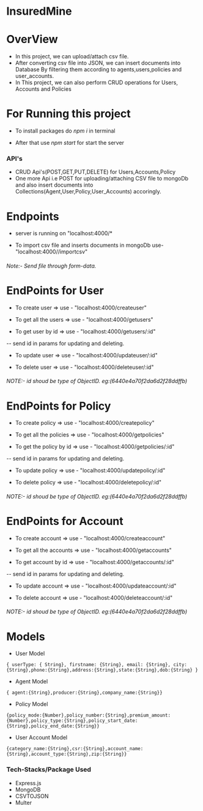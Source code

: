 # InsuredMine
# OverView
- In this project, we can upload/attach csv file.
- After converting csv file into JSON, we can insert documents into Database By filtering them according to agents,users,policies and user_accounts.
- In This project, we can also perform CRUD operations for Users, Accounts and  Policies
# For Running this project

- To install packages do *npm i* in terminal

- After that use *npm start* for start the server

### API's

- CRUD Api's(POST,GET,PUT,DELETE) for Users,Accounts,Policy
- One more Api i.e POST for uploading/attaching CSV file to mongoDb and also insert documents into Collections(Agent,User,Policy,User_Accounts) accoringly.

# Endpoints

- server is running on "localhost:4000/*

- To import csv file and inserts documents  in mongoDb use- "localhost:4000//importcsv" 

###### Note:- Send file through form-data.

# EndPoints for User

- To create user => use - "localhost:4000/createuser"

- To get all the users => use - "localhost:4000/getusers"

- To get user by id => use - "localhost:4000/getusers/:id"

-- send id in params for updating and deleting.

- To update user => use - "localhost:4000/updateuser/:id"

- To delete user => use - "localhost:4000/deleteuser/:id"

###### NOTE:- id shoud be type of ObjectID. eg:(6440e4a70f2da6d2f28ddffb)

# EndPoints for Policy
- To create policy => use - "localhost:4000/createpolicy"

- To get all the policies => use - "localhost:4000/getpolicies"

- To get the policy by id => use - "localhost:4000/getpolicies/:id"

-- send id in params for updating and deleting.

- To update policy => use - "localhost:4000/updatepolicy/:id"

- To delete policy => use - "localhost:4000/deletepolicy/:id"

###### NOTE:- id shoud be type of ObjectID. eg:(6440e4a70f2da6d2f28ddffb)

# EndPoints for Account
- To create account => use - "localhost:4000/createaccount"

- To get all the accounts => use - "localhost:4000/getaccounts"

- To get account by id  => use - "localhost:4000/getaccounts/:id"

-- send id in params for updating and deleting.

- To update account => use - "localhost:4000/updateaccount/:id"

- To delete account => use - "localhost:4000/deleteaccount/:id"

###### NOTE:- id shoud be type of ObjectID. eg:(6440e4a70f2da6d2f28ddffb)

# Models

- User Model
```
{ userType: { String}, firstname: {String}, email: {String}, city: {String},phone:{String},address:{String},state:{String},dob:{String} }
```
- Agent Model
```
{ agent:{String},producer:{String},company_name:{String}}
```
- Policy Model
```
{policy_mode:{Number},policy_number:{String},premium_amount:{Number},policy_type:{String},policy_start_date:{String},policy_end_date:{String}}
```
- User Account Model
```
{category_name:{String},csr:{String},account_name:{String},account_type:{String},zip:{String}}
```


### Tech-Stacks/Package Used

- Express.js
- MongoDB
- CSVTOJSON
- Multer
